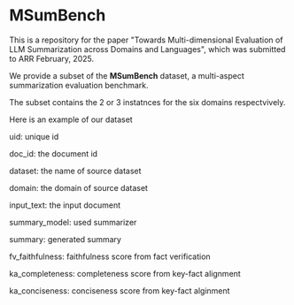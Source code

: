 # MSumBench
This is a repository for the paper "Towards Multi-dimensional Evaluation of LLM Summarization across Domains and Languages", which was submitted to ARR February, 2025.

We provide a subset of the **MSumBench** dataset, a multi-aspect summarization evaluation benchmark.

The subset contains the 2 or 3 instatnces for the six domains respectvively.

Here is an example of our dataset

uid: unique id

doc_id: the document id

dataset: the name of source dataset 

domain: the domain of source dataset

input_text: the input document

summary_model: used summarizer

summary: generated summary

fv_faithfulness: faithfulness score from fact verification

ka_completeness: completeness score from key-fact alignment

ka_conciseness: conciseness score from key-fact alginment
